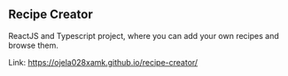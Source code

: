 ## Recipe Creator

ReactJS and Typescript project, where you can add your own recipes and browse them.

Link: https://ojela028xamk.github.io/recipe-creator/
